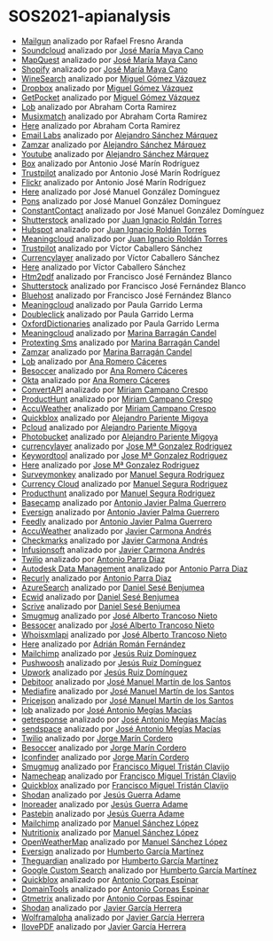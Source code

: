 # SOS2021-apianalysis
* [Mailgun](https://www.mailgun.com) analizado por Rafael Fresno Aranda
* [Soundcloud](https://developers.soundcloud.com/) analizado por [José María Maya Cano](https://github.com/josemarimaya)
* [MapQuest](https://developer.mapquest.com/) analizado por [José María Maya Cano](https://github.com/josemarimaya)
* [Shopify](https://shopify.dev/concepts/shopify-introduction) analizado por [José María Maya Cano](https://github.com/josemarimaya)
* [WineSearch](https://www.wine-searcher.com/) analizado por [Miguel Gómez Vázquez](https://github.com/migueclon98)
* [Dropbox](https://www.dropbox.com/plans?tab=personal) analizado por [Miguel Gómez Vázquez](https://github.com/migueclon98)
* [GetPocket](https://getpocket.com/premium) analizado por [Miguel Gómez Vázquez](https://github.com/migueclon98)
* [Lob](https://www.lob.com/) analizado por Abraham Corta Ramirez
* [Musixmatch](https://developer.musixmatch.com/) analizado por Abraham Corta Ramirez
* [Here](https://developer.here.com/) analizado por Abraham Corta Ramirez
* [Email Labs](https://emaillabs.io/en/pricing/) analizado por [Alejandro Sánchez Márquez](https://github.com/Alesanmar)
* [Zamzar](https://developers.zamzar.com/pricing) analizado por [Alejandro Sánchez Márquez](https://github.com/Alesanmar)
* [Youtube](https://developers.google.com/youtube/v3/determine_quota_cost) analizado por [Alejandro Sánchez Márquez](https://github.com/Alesanmar)
* [Box](https://www.box.com/es-419/pricing/business) analizado por Antonio José Marín Rodríguez
* [Trustpilot](https://business.trustpilot.com/plans) analizado por Antonio José Marín Rodríguez
* [Flickr](https://www.flickr.com/account/upgrade/pro) analizado por Antonio José Marín Rodríguez
* [Here](https://developer.here.com/pricing) analizado por José Manuel González Domínguez
* [Pons](http://en.pons.com/assets/docs/api_dict.pdf) analizado por José Manuel González Domínguez
* [ConstantContact](https://www.constantcontact.com/es/price-plans) analizado por José Manuel González Domínguez
* [Shutterstock](https://www.shutterstock.com/es/pricing) analizado por [Juan Ignacio Roldán Torres](https://github.com/juaroltor)
* [Hubspot](https://www.hubspot.es/pricing/marketing?term=annual&edition=starter) analizado por [Juan Ignacio Roldán Torres](https://github.com/juaroltor)
* [Meaningcloud](https://www.meaningcloud.com/es/productos/precios) analizado por [Juan Ignacio Roldán Torres](https://github.com/juaroltor)
* [Trustpilot](https://business.trustpilot.com) analizado por Víctor Caballero Sánchez
* [Currencylayer](https://currencylayer.com) analizado por Víctor Caballero Sánchez
* [Here](https://developer.here.com) analizado por Víctor Caballero Sánchez
* [Htm2pdf](https://www.htm2pdf.co.uk/plans-and-pricing/) analizado por Francisco José Fernández Blanco
* [Shutterstock](https://www.shutterstock.com/es/pricing) analizado por Francisco José Fernández Blanco
* [Bluehost](https://www.bluehost.com/web-hosting/signup) analizado por Francisco José Fernández Blanco
* [Meaningcloud](https://www.meaningcloud.com/) analizado por Paula Garrido Lerma
* [Doubleclick](https://ads.google.com/home/pricing/) analizado por Paula Garrido Lerma
* [OxfordDictionaries](https://developer.oxforddictionaries.com/) analizado por Paula Garrido Lerma
* [Meaningcloud](https://www.meaningcloud.com/es/productos/precios) analizado por [Marina Barragán Candel](https://github.com/MarinaBC)
* [Protexting Sms](https://www.protexting.com/messaging-pricing-spain.html) analizado por [Marina Barragán Candel](https://github.com/MarinaBC)
* [Zamzar](https://developers.zamzar.com/pricing) analizado por [Marina Barragán Candel](https://github.com/MarinaBC)
* [Lob](https://www.lob.com/) analizado por [Ana Romero Cáceres](https://github.com/anaromero99)
* [Besoccer](https://es.besoccer.com/api) analizado por [Ana Romero Cáceres](https://github.com/anaromero99)
* [Okta](https://www.okta.com/pricing/) analizado por [Ana Romero Cáceres](https://github.com/anaromero99)
* [ConvertAPI](https://www.convertapi.com/prices) analizado por [Miriam Campano Crespo](https://github.com/Mirishya)
* [ProductHunt](https://www.producthunt.com/ship) analizado por [Miriam Campano Crespo](https://github.com/Mirishya)
* [AccuWeather](https://developer.accuweather.com/packages) analizado por [Miriam Campano Crespo](https://github.com/Mirishya)
* [Quickblox](https://quickblox.com/) analizado por [Alejandro Pariente Migoya](https://github.com/RoundPegInASquareHole)
* [Pcloud](https://www.pcloud.com/es/eu) analizado por [Alejandro Pariente Migoya](https://github.com/RoundPegInASquareHole)
* [Photobucket](https://app.photobucket.com/explore) analizado por [Alejandro Pariente Migoya](https://github.com/RoundPegInASquareHole)
* [currencylayer](https://currencylayer.com/) analizado por [Jose Mª Gonzalez Rodriguez](https://github.com/josgonrod7)
* [Keywordtool](https://keywordtool.io/es) analizado por [Jose Mª Gonzalez Rodriguez](https://github.com/josgonrod7)
* [Here](https://developer.here.com/) analizado por [Jose Mª Gonzalez Rodriguez](https://github.com/josgonrod7)
* [Surveymonkey](https://es.surveymonkey.com/) analizado por [Manuel Segura Rodriguez](https://github.com/mansegrod)
* [Currency Cloud](https://www.currencycloud.com/) analizado por [Manuel Segura Rodriguez](https://github.com/mansegrod)
* [Producthunt](https://www.producthunt.com/) analizado por [Manuel Segura Rodriguez](https://github.com/mansegrod)
* [Basecamp](https://basecamp.com/) analizado por [Antonio Javier Palma Guerrero](https://github.com/ajpalma28)
* [Eversign](https://eversign.com) analizado por [Antonio Javier Palma Guerrero](https://github.com/ajpalma28)
* [Feedly](https://feedly.com/) analizado por [Antonio Javier Palma Guerrero](https://github.com/ajpalma28)
* [AccuWeather](https://developer.accuweather.com/packages) analizado por [Javier Carmona Andrés](https://github.com/JavierCarmona16)
* [Checkmarks](https://checkmarks.com/) analizado por [Javier Carmona Andrés](https://github.com/JavierCarmona16)
* [Infusionsoft](https://keap.com/pricing) analizado por [Javier Carmona Andrés](https://github.com/JavierCarmona16)
* [Twilio](https://sendgrid.com/) analizado por [Antonio Parra Diaz](https://github.com/antonioparra7)
* [Autodesk Data Management](https://forge.autodesk.com/) analizado por [Antonio Parra Diaz](https://github.com/antonioparra7)
* [Recurly](https://recurly.com/) analizado por [Antonio Parra Diaz](https://github.com/antonioparra7)
* [AzureSearch](https://azure.microsoft.com/es-es/pricing/details/search/) analizado por [Daniel Sesé Benjumea](https://github.com/Wocanilo)
* [Ecwid](https://www.ecwid.com/) analizado por [Daniel Sesé Benjumea](https://github.com/Wocanilo)
* [Scrive](https://www.scrive.com/) analizado por [Daniel Sesé Benjumea](https://github.com/Wocanilo)
* [Smugmug](https://www.smugmug.com/) analizado por [José Alberto Trancoso Nieto](https://github.com/AlbertoTNJ)
* [Bessocer](https://besoccer.com/) analizado por [José Alberto Trancoso Nieto](https://github.com/AlbertoTNJ)
* [Whoisxmlapi](https://main.whoisxmlapi.com/) analizado por [José Alberto Trancoso Nieto](https://github.com/AlbertoTNJ)
* [Here](https://developer.here.com/) analizado por [Adrián Román Fernández](https://github.com/Adrirofer)
* [Mailchimp](https://mailchimp.com/es/) analizado por [Jesús Ruiz Domínguez](https://github.com/jesruidom)
* [Pushwoosh](https://www.pushwoosh.com/) analizado por [Jesús Ruiz Domínguez](https://github.com/jesruidom)
* [Upwork](https://www.upwork.com/) analizado por [Jesús Ruiz Domínguez](https://github.com/jesruidom)
* [Debitoor](https://debitoor.com/) analizado por [José Manuel Martín de los Santos](https://github.com/spartano27)
* [Mediafire](https://www.mediafire.com/) analizado por [José Manuel Martín de los Santos](https://github.com/spartano27)
* [Pricejson](https://www.pricejson.com/) analizado por [José Manuel Martín de los Santos](https://github.com/spartano27)
* [lob](https://www.lob.com/) analizado por [José Antonio Megías Macías](https://github.com/josanmegias)
* [getresponse](https://www.getresponse.com/es) analizado por [José Antonio Megías Macías](https://github.com/josanmegias)
* [sendspace](https://www.sendspace.com/) analizado por [José Antonio Megías Macías](https://github.com/josanmegias)
* [Twilio](https://www.twilio.com/) analizado por [Jorge Marín Cordero](https://github.com/JorgeMarinC)
* [Besoccer](https://company.besoccer.com/api) analizado por [Jorge Marín Cordero](https://github.com/JorgeMarinC)
* [Iconfinder](https://www.iconfinder.com/) analizado por [Jorge Marín Cordero](https://github.com/JorgeMarinC)
* [Smugmug](https://www.smugmug.com/) analizado por [Francisco Miguel Tristán Clavijo](https://github.com/frankys99)
* [Namecheap](https://www.namecheap.com/) analizado por [Francisco Miguel Tristán Clavijo](https://github.com/frankys99)
* [Quickblox](https://quickblox.com/) analizado por [Francisco Miguel Tristán Clavijo](https://github.com/frankys99)
* [Shodan](https://www.shodan.io/) analizado por [Jesús Guerra Adame](https://github.com/jesgueada)
* [Inoreader](https://www.inoreader.com/) analizado por [Jesús Guerra Adame](https://github.com/jesgueada)
* [Pastebin](https://pastebin.com/) analizado por [Jesús Guerra Adame](https://github.com/jesgueada)
* [Mailchimp](https://mailchimp.com/es/) analizado por [Manuel Sánchez López](https://github.com/manu261998)
* [Nutritionix](https://www.nutritionix.com/business/api) analizado por [Manuel Sánchez López](https://github.com/manu261998)
* [OpenWeatherMap](https://openweathermap.org/price) analizado por [Manuel Sánchez López](https://github.com/manu261998)
* [Eversign](https://eversign.com/) analizado por [Humberto García Martínez](https://github.com/humgarmar)
* [Theguardian](https://open-platform.theguardian.com/) analizado por [Humberto García Martínez](https://github.com/humgarmar)
* [Google Custom Search](https://developers.google.com/custom-search) analizado por [Humberto García Martínez](https://github.com/humgarmar)
* [Quickblox](https://quickblox.com/) analizado por [Antonio Corpas Espinar](https://github.com/ace58)
* [DomainTools](https://www.domaintools.com/) analizado por [Antonio Corpas Espinar](https://github.com/ace58)
* [Gtmetrix](https://gtmetrix.com//) analizado por [Antonio Corpas Espinar](https://github.com/ace58)
* [Shodan](https://www.shodan.io/) analizado por [Javier García Herrera](https://github.com/Jota0Garcia)
* [Wolframalpha](https://www.wolframalpha.com/) analizado por [Javier García Herrera](https://github.com/Jota0Garcia)
* [IlovePDF](https://www.ilovepdf.com/es) analizado por [Javier García Herrera](https://github.com/Jota0Garcia)



